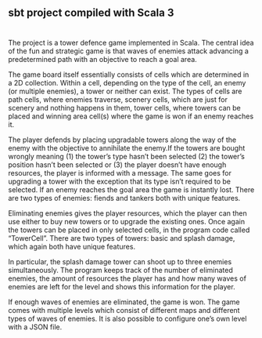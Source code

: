## sbt project compiled with Scala 3

#
The project is a tower defence game implemented in Scala. The central idea of the
fun and strategic game is that waves of enemies attack advancing a predetermined
path with an objective to reach a goal area.

The game board itself essentially consists of cells which are determined in a 2D
collection. Within a cell, depending on the type of the cell, an enemy (or multiple
enemies), a tower or neither can exist. The types of cells are path cells, where
enemies traverse, scenery cells, which are just for scenery and nothing happens in
them, tower cells, where towers can be placed and winning area cell(s) where the
game is won if an enemy reaches it.

The player defends by placing upgradable towers along the way of the enemy with
the objective to annihilate the enemy.If the towers are bought wrongly meaning (1)
the tower’s type hasn’t been selected (2) the tower’s position hasn’t been selected or
(3) the player doesn’t have enough resources, the player is informed with a
message. The same goes for upgrading a tower with the exception that its type isn’t
required to be selected. If an enemy reaches the goal area the game is instantly lost.
There are two types of enemies: fiends and tankers both with unique features.

Eliminating enemies gives the player resources, which the player can then use either
to buy new towers or to upgrade the existing ones. Once again the towers can be
placed in only selected cells, in the program code called “TowerCell”. There are two
types of towers: basic and splash damage, which again both have unique features.

In particular, the splash damage tower can shoot up to three enemies
simultaneously. The program keeps track of the number of eliminated enemies, the
amount of resources the player has and how many waves of enemies are left for the
level and shows this information for the player.

If enough waves of enemies are eliminated, the game is won. The game comes with
multiple levels which consist of different maps and different types of waves of
enemies. It is also possible to configure one’s own level with a JSON file.
